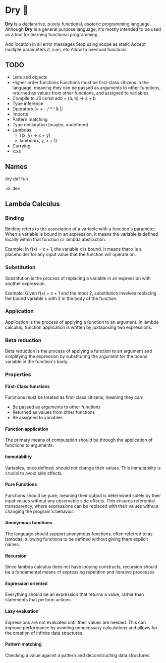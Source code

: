 # Dry 🚱
**Dry** is a declararive, purely functional, esoteric programming language. Although **Dry** is a general purpose language, it's mostly intended to be used as a tool for learning functional programming.

Add location in all error messages
Stop using scope as static
Accept multiple parameters if, sum, etc
Allow to overload functions

## TODO
* Lists and objects
* Higher order functions
    Functions must be first-class citizens in the language, meaning they can be passed as arguments to other functions, returned as values from other functions, and assigned to variables.
* Compile to JS
    const add = (a, b) => a + b
* Type inference
* Operators (= + - / * ! & |)
* Imports
* Pattern matching
* Type declaration (maybe, undefined)
* Lambdas
    - ((x, y) => x + y)    
    - lambda(x, y, x + 1)
* Currying
* x:xs

## Names
dry
def
fun

.io
.dev

## Lambda Calculus

### Binding
Binding refers to the association of a variable with a function's parameter. When a variable is bound in an expression, it means the variable is defined locally within that function or lambda abstraction.

Example:
In f(x) = x + 1, the variable x is bound. It means that x is a placeholder for any input value that the function will operate on.

### Substitution
Substitution is the process of replacing a variable in an expression with another expression.

Example:
Given f(x) = x + 1 and the input 2, substitution involves replacing the bound variable x with 2 in the body of the function.

### Application
Application is the process of applying a function to an argument. In lambda calculus, function application is written by juxtaposing two expressions.

### Beta reduction
Beta reduction is the process of applying a function to an argument and simplifying the expression by substituting the argument for the bound variable in the function's body.

### Properties

#### First-Class functions
Functions must be treated as first-class citizens, meaning they can:
* Be passed as arguments to other functions
* Returned as values from other functions
* Be assigned to variables

#### Function application
The primary means of computation should be through the application of functions to arguments.

#### Immutability
Variables, once defined, should not change their values. This immutability is crucial to avoid side effects.

#### Pure Functions
Functions should be pure, meaning their output is determined solely by their input values without any observable side effects. This ensures referential transparency, where expressions can be replaced with their values without changing the program's behavior.

#### Anonymous functions
The language should support anonymous functions, often referred to as lambdas, allowing functions to be defined without giving them explicit names.

#### Recursion
Since lambda calculus does not have looping constructs, recursion should be a fundamental means of expressing repetition and iterative processes.

#### Expression oriented
Everything should be an expression that returns a value, rather than statements that perform actions.

#### Lazy evaluation
Expressions are not evaluated until their values are needed. This can improve performance by avoiding unnecessary calculations and allows for the creation of infinite data structures.

#### Pattern matching
Checking a value against a pattern and deconstructing data structures.